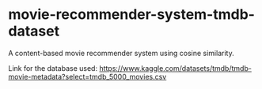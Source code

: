 # movie-recommender-system-tmdb-dataset
A content-based movie recommender system using cosine similarity.

Link for the database used: https://www.kaggle.com/datasets/tmdb/tmdb-movie-metadata?select=tmdb_5000_movies.csv
